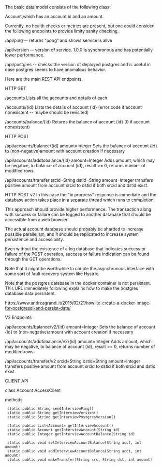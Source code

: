 The basic data model consists of the following class:

Account,which has an account id and an amount.

Currently, no health checks or metrics are present, but one could consider the following endpoints to provide limity sanity checking.

/api/ping -- returns "pong" and shows service is alive

/api/version -- version of service. 1.0.0 is synchronous and has potentially lower performance.

/api/postgres -- checks the version of deployed postgres and is useful in case postgres seems to have anomalous behavior.

Here are the main REST API endpoints.

HTTP GET

/accounts
    Lists all the accounts and details of each

/accounts/{id}
    Lists the details of account {id} (error code if account nonexistent -- maybe should be revisited)

/accounts/balance/{id}
    Returns the balance of account {id} (0 if account nonexistent)
    

HTTP POST

/api/accounts/balance/{id} amount=Integer 
    Sets the balance of account {id} to (non-negative)amount with account creation if necessary

/api/accounts/addtobalance/{id} amount=Integer
    Adds amount, which may be negative, to balance of account {id}, result >= 0, returns number of modified rows

/api/accounts/transfer srcid=String dstid=String amount=Integer
    transfers positive amount from account srcid to dstid if both srcid and dstid exist.
    
 HTTP POST v2 
 In this case the "in progress" response is immediate and the database action takes place in a separate thread which runs to completion. 
 
 This approach should provide higher performance. The transaction along with success or failure can be logged to another database that should be accessible from a web browser.
 
 The actual account database should probably be sharded to increase possible parallelism, and it should be replicated to increase system persistence and accessibility.
 
 Even without the existence of a log database that indicates success or failure of the POST operation, success or failure indication can be found through the GET operations.
 
 Note that it might be worthwhile to couple the asynchronous interface with some sort of fault recovery system like Hystrix.
 
 Note that the postgres database in the docker container is not persistent. This URL immediately following explains how to make the postgres database data persistent.
 
 https://www.andreagrandi.it/2015/02/21/how-to-create-a-docker-image-for-postgresql-and-persist-data/
 
 V2 Endpoints
 
 /api/accounts/balance/v2/{id} amount=Integer 
     Sets the balance of account {id} to (non-negative)amount with account creation if necessary
 
 /api/accounts/addtobalance/v2/{id} amount=Integer
     Adds amount, which may be negative, to balance of account {id}, result >= 0, returns number of modified rows
 
 /api/accounts/transfer/v2 srcid=String dstid=String amount=Integer
     transfers positive amount from account srcid to dstid if both srcid and dstid exist.
     
 CLIENT API
 
 class 
     Account
     AccessClient
 
 methods
  
     static public String sendInterviewPing()
     static public String getInterviewVersion() 
     static public String getInterviewPostgresVersion()
     
     static public List<Account> getInterviewAccount()
     static public Account getInterviewAccount(String id)
     static public Integer getInterviewAccountBalance(String id)
     
     static public void setInterviewAccountBalance(String acct, int amount)
     static public void addInterviewAccountBalance(String acct, int amount)
     static public void makeTransfer(String src, String dst, int amount) 




